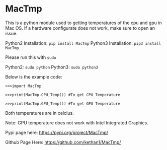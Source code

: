 # MacTmp

This is a python module used to getting temperatures of the cpu and gpu in Mac OS. If a hardware configurate does not work, make sure to open an issue. 

Python2 Installation: `pip install MacTmp`
Python3 Installation: `pip3 install MacTmp`

Please run this with `sudo`

Python2: `sudo python`
Python3: `sudo python3`

Below is the example code:

```
>>>import MacTmp

>>>print(MacTmp.CPU_Temp()) #To get CPU Temperature

>>>print(MacTmp.GPU_Temp()) #To get GPU Temperature
```

Both temperatures are in celcius. 

Note: GPU temperature does not work with Intel Integrated Graphics. 

Pypi page here: https://pypi.org/project/MacTmp/

Github Page Here: https://github.com/kethan1/MacTmp/
